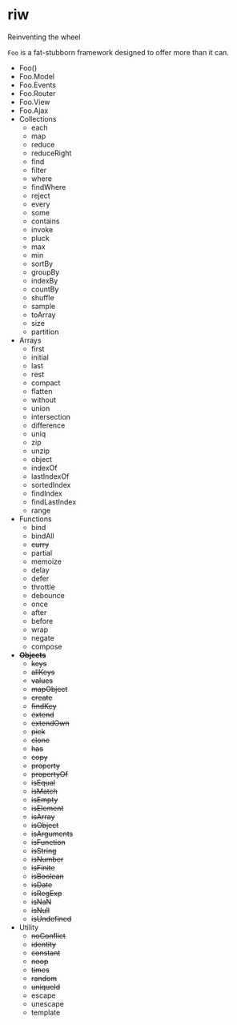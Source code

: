 # riw
Reinventing the wheel

`Foo` is a fat-stubborn framework designed to offer more than it can.

- Foo()
- Foo.Model
- Foo.Events
- Foo.Router
- Foo.View
- Foo.Ajax
- Collections
  - each
  - map
  - reduce
  - reduceRight
  - find
  - filter
  - where
  - findWhere
  - reject
  - every
  - some
  - contains
  - invoke
  - pluck
  - max
  - min
  - sortBy
  - groupBy
  - indexBy
  - countBy
  - shuffle
  - sample
  - toArray
  - size
  - partition
- Arrays
  - first
  - initial
  - last
  - rest
  - compact
  - flatten
  - without
  - union
  - intersection
  - difference
  - uniq
  - zip
  - unzip
  - object
  - indexOf
  - lastIndexOf
  - sortedIndex
  - findIndex
  - findLastIndex
  - range
- Functions
  - bind
  - bindAll
  - ~~curry~~
  - partial
  - memoize
  - delay
  - defer
  - throttle
  - debounce
  - once
  - after
  - before
  - wrap
  - negate
  - compose
- **~~Objects~~**
  - ~~keys~~
  - ~~allKeys~~
  - ~~values~~
  - ~~mapObject~~
  - ~~create~~
  - ~~findKey~~
  - ~~extend~~
  - ~~extendOwn~~
  - ~~pick~~
  - ~~clone~~
  - ~~has~~
  - ~~copy~~
  - ~~property~~
  - ~~propertyOf~~
  - ~~isEqual~~
  - ~~isMatch~~
  - ~~isEmpty~~
  - ~~isElement~~
  - ~~isArray~~
  - ~~isObject~~
  - ~~isArguments~~
  - ~~isFunction~~
  - ~~isString~~
  - ~~isNumber~~
  - ~~isFinite~~
  - ~~isBoolean~~
  - ~~isDate~~
  - ~~isRegExp~~
  - ~~isNaN~~
  - ~~isNull~~
  - ~~isUndefined~~
- Utility
  - ~~noConflict~~
  - ~~identity~~
  - ~~constant~~
  - ~~noop~~
  - ~~times~~
  - ~~random~~
  - ~~uniqueId~~
  - escape
  - unescape
  - template
